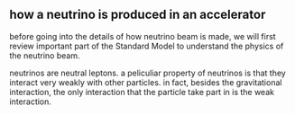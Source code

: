 ## how a neutrino is produced in an accelerator

before going into the details of how neutrino beam is made, we will first review important part of the Standard Model to understand the physics of the neutrino beam. 

neutrinos are neutral leptons. a peliculiar property of neutrinos is that they interact very weakly with other particles. in fact, besides the gravitational interaction, the only interaction that the particle take part in is the weak interaction.